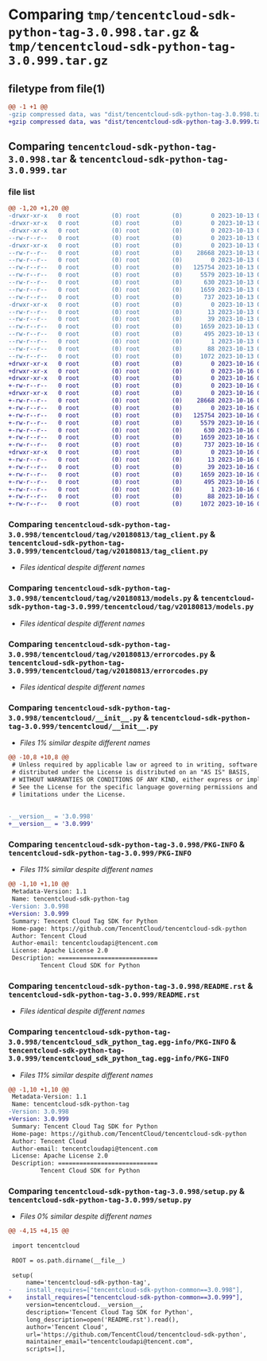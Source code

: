 # Comparing `tmp/tencentcloud-sdk-python-tag-3.0.998.tar.gz` & `tmp/tencentcloud-sdk-python-tag-3.0.999.tar.gz`

## filetype from file(1)

```diff
@@ -1 +1 @@
-gzip compressed data, was "dist/tencentcloud-sdk-python-tag-3.0.998.tar", last modified: Fri Oct 13 00:35:53 2023, max compression
+gzip compressed data, was "dist/tencentcloud-sdk-python-tag-3.0.999.tar", last modified: Mon Oct 16 00:35:07 2023, max compression
```

## Comparing `tencentcloud-sdk-python-tag-3.0.998.tar` & `tencentcloud-sdk-python-tag-3.0.999.tar`

### file list

```diff
@@ -1,20 +1,20 @@
-drwxr-xr-x   0 root         (0) root         (0)        0 2023-10-13 00:35:53.000000 tencentcloud-sdk-python-tag-3.0.998/
-drwxr-xr-x   0 root         (0) root         (0)        0 2023-10-13 00:35:53.000000 tencentcloud-sdk-python-tag-3.0.998/tencentcloud/
-drwxr-xr-x   0 root         (0) root         (0)        0 2023-10-13 00:35:53.000000 tencentcloud-sdk-python-tag-3.0.998/tencentcloud/tag/
--rw-r--r--   0 root         (0) root         (0)        0 2023-10-13 00:35:52.000000 tencentcloud-sdk-python-tag-3.0.998/tencentcloud/tag/__init__.py
-drwxr-xr-x   0 root         (0) root         (0)        0 2023-10-13 00:35:53.000000 tencentcloud-sdk-python-tag-3.0.998/tencentcloud/tag/v20180813/
--rw-r--r--   0 root         (0) root         (0)    28668 2023-10-13 00:35:52.000000 tencentcloud-sdk-python-tag-3.0.998/tencentcloud/tag/v20180813/tag_client.py
--rw-r--r--   0 root         (0) root         (0)        0 2023-10-13 00:35:52.000000 tencentcloud-sdk-python-tag-3.0.998/tencentcloud/tag/v20180813/__init__.py
--rw-r--r--   0 root         (0) root         (0)   125754 2023-10-13 00:35:52.000000 tencentcloud-sdk-python-tag-3.0.998/tencentcloud/tag/v20180813/models.py
--rw-r--r--   0 root         (0) root         (0)     5579 2023-10-13 00:35:52.000000 tencentcloud-sdk-python-tag-3.0.998/tencentcloud/tag/v20180813/errorcodes.py
--rw-r--r--   0 root         (0) root         (0)      630 2023-10-13 00:35:52.000000 tencentcloud-sdk-python-tag-3.0.998/tencentcloud/__init__.py
--rw-r--r--   0 root         (0) root         (0)     1659 2023-10-13 00:35:53.000000 tencentcloud-sdk-python-tag-3.0.998/PKG-INFO
--rw-r--r--   0 root         (0) root         (0)      737 2023-10-13 00:35:52.000000 tencentcloud-sdk-python-tag-3.0.998/README.rst
-drwxr-xr-x   0 root         (0) root         (0)        0 2023-10-13 00:35:53.000000 tencentcloud-sdk-python-tag-3.0.998/tencentcloud_sdk_python_tag.egg-info/
--rw-r--r--   0 root         (0) root         (0)       13 2023-10-13 00:35:53.000000 tencentcloud-sdk-python-tag-3.0.998/tencentcloud_sdk_python_tag.egg-info/top_level.txt
--rw-r--r--   0 root         (0) root         (0)       39 2023-10-13 00:35:52.000000 tencentcloud-sdk-python-tag-3.0.998/tencentcloud_sdk_python_tag.egg-info/requires.txt
--rw-r--r--   0 root         (0) root         (0)     1659 2023-10-13 00:35:52.000000 tencentcloud-sdk-python-tag-3.0.998/tencentcloud_sdk_python_tag.egg-info/PKG-INFO
--rw-r--r--   0 root         (0) root         (0)      495 2023-10-13 00:35:53.000000 tencentcloud-sdk-python-tag-3.0.998/tencentcloud_sdk_python_tag.egg-info/SOURCES.txt
--rw-r--r--   0 root         (0) root         (0)        1 2023-10-13 00:35:53.000000 tencentcloud-sdk-python-tag-3.0.998/tencentcloud_sdk_python_tag.egg-info/dependency_links.txt
--rw-r--r--   0 root         (0) root         (0)       88 2023-10-13 00:35:53.000000 tencentcloud-sdk-python-tag-3.0.998/setup.cfg
--rw-r--r--   0 root         (0) root         (0)     1072 2023-10-13 00:35:52.000000 tencentcloud-sdk-python-tag-3.0.998/setup.py
+drwxr-xr-x   0 root         (0) root         (0)        0 2023-10-16 00:35:07.000000 tencentcloud-sdk-python-tag-3.0.999/
+drwxr-xr-x   0 root         (0) root         (0)        0 2023-10-16 00:35:07.000000 tencentcloud-sdk-python-tag-3.0.999/tencentcloud/
+drwxr-xr-x   0 root         (0) root         (0)        0 2023-10-16 00:35:07.000000 tencentcloud-sdk-python-tag-3.0.999/tencentcloud/tag/
+-rw-r--r--   0 root         (0) root         (0)        0 2023-10-16 00:35:06.000000 tencentcloud-sdk-python-tag-3.0.999/tencentcloud/tag/__init__.py
+drwxr-xr-x   0 root         (0) root         (0)        0 2023-10-16 00:35:07.000000 tencentcloud-sdk-python-tag-3.0.999/tencentcloud/tag/v20180813/
+-rw-r--r--   0 root         (0) root         (0)    28668 2023-10-16 00:35:06.000000 tencentcloud-sdk-python-tag-3.0.999/tencentcloud/tag/v20180813/tag_client.py
+-rw-r--r--   0 root         (0) root         (0)        0 2023-10-16 00:35:06.000000 tencentcloud-sdk-python-tag-3.0.999/tencentcloud/tag/v20180813/__init__.py
+-rw-r--r--   0 root         (0) root         (0)   125754 2023-10-16 00:35:06.000000 tencentcloud-sdk-python-tag-3.0.999/tencentcloud/tag/v20180813/models.py
+-rw-r--r--   0 root         (0) root         (0)     5579 2023-10-16 00:35:06.000000 tencentcloud-sdk-python-tag-3.0.999/tencentcloud/tag/v20180813/errorcodes.py
+-rw-r--r--   0 root         (0) root         (0)      630 2023-10-16 00:35:06.000000 tencentcloud-sdk-python-tag-3.0.999/tencentcloud/__init__.py
+-rw-r--r--   0 root         (0) root         (0)     1659 2023-10-16 00:35:07.000000 tencentcloud-sdk-python-tag-3.0.999/PKG-INFO
+-rw-r--r--   0 root         (0) root         (0)      737 2023-10-16 00:35:06.000000 tencentcloud-sdk-python-tag-3.0.999/README.rst
+drwxr-xr-x   0 root         (0) root         (0)        0 2023-10-16 00:35:07.000000 tencentcloud-sdk-python-tag-3.0.999/tencentcloud_sdk_python_tag.egg-info/
+-rw-r--r--   0 root         (0) root         (0)       13 2023-10-16 00:35:07.000000 tencentcloud-sdk-python-tag-3.0.999/tencentcloud_sdk_python_tag.egg-info/top_level.txt
+-rw-r--r--   0 root         (0) root         (0)       39 2023-10-16 00:35:07.000000 tencentcloud-sdk-python-tag-3.0.999/tencentcloud_sdk_python_tag.egg-info/requires.txt
+-rw-r--r--   0 root         (0) root         (0)     1659 2023-10-16 00:35:07.000000 tencentcloud-sdk-python-tag-3.0.999/tencentcloud_sdk_python_tag.egg-info/PKG-INFO
+-rw-r--r--   0 root         (0) root         (0)      495 2023-10-16 00:35:07.000000 tencentcloud-sdk-python-tag-3.0.999/tencentcloud_sdk_python_tag.egg-info/SOURCES.txt
+-rw-r--r--   0 root         (0) root         (0)        1 2023-10-16 00:35:07.000000 tencentcloud-sdk-python-tag-3.0.999/tencentcloud_sdk_python_tag.egg-info/dependency_links.txt
+-rw-r--r--   0 root         (0) root         (0)       88 2023-10-16 00:35:07.000000 tencentcloud-sdk-python-tag-3.0.999/setup.cfg
+-rw-r--r--   0 root         (0) root         (0)     1072 2023-10-16 00:35:06.000000 tencentcloud-sdk-python-tag-3.0.999/setup.py
```

### Comparing `tencentcloud-sdk-python-tag-3.0.998/tencentcloud/tag/v20180813/tag_client.py` & `tencentcloud-sdk-python-tag-3.0.999/tencentcloud/tag/v20180813/tag_client.py`

 * *Files identical despite different names*

### Comparing `tencentcloud-sdk-python-tag-3.0.998/tencentcloud/tag/v20180813/models.py` & `tencentcloud-sdk-python-tag-3.0.999/tencentcloud/tag/v20180813/models.py`

 * *Files identical despite different names*

### Comparing `tencentcloud-sdk-python-tag-3.0.998/tencentcloud/tag/v20180813/errorcodes.py` & `tencentcloud-sdk-python-tag-3.0.999/tencentcloud/tag/v20180813/errorcodes.py`

 * *Files identical despite different names*

### Comparing `tencentcloud-sdk-python-tag-3.0.998/tencentcloud/__init__.py` & `tencentcloud-sdk-python-tag-3.0.999/tencentcloud/__init__.py`

 * *Files 1% similar despite different names*

```diff
@@ -10,8 +10,8 @@
 # Unless required by applicable law or agreed to in writing, software
 # distributed under the License is distributed on an "AS IS" BASIS,
 # WITHOUT WARRANTIES OR CONDITIONS OF ANY KIND, either express or implied.
 # See the License for the specific language governing permissions and
 # limitations under the License.
 
 
-__version__ = '3.0.998'
+__version__ = '3.0.999'
```

### Comparing `tencentcloud-sdk-python-tag-3.0.998/PKG-INFO` & `tencentcloud-sdk-python-tag-3.0.999/PKG-INFO`

 * *Files 11% similar despite different names*

```diff
@@ -1,10 +1,10 @@
 Metadata-Version: 1.1
 Name: tencentcloud-sdk-python-tag
-Version: 3.0.998
+Version: 3.0.999
 Summary: Tencent Cloud Tag SDK for Python
 Home-page: https://github.com/TencentCloud/tencentcloud-sdk-python
 Author: Tencent Cloud
 Author-email: tencentcloudapi@tencent.com
 License: Apache License 2.0
 Description: ============================
         Tencent Cloud SDK for Python
```

### Comparing `tencentcloud-sdk-python-tag-3.0.998/README.rst` & `tencentcloud-sdk-python-tag-3.0.999/README.rst`

 * *Files identical despite different names*

### Comparing `tencentcloud-sdk-python-tag-3.0.998/tencentcloud_sdk_python_tag.egg-info/PKG-INFO` & `tencentcloud-sdk-python-tag-3.0.999/tencentcloud_sdk_python_tag.egg-info/PKG-INFO`

 * *Files 11% similar despite different names*

```diff
@@ -1,10 +1,10 @@
 Metadata-Version: 1.1
 Name: tencentcloud-sdk-python-tag
-Version: 3.0.998
+Version: 3.0.999
 Summary: Tencent Cloud Tag SDK for Python
 Home-page: https://github.com/TencentCloud/tencentcloud-sdk-python
 Author: Tencent Cloud
 Author-email: tencentcloudapi@tencent.com
 License: Apache License 2.0
 Description: ============================
         Tencent Cloud SDK for Python
```

### Comparing `tencentcloud-sdk-python-tag-3.0.998/setup.py` & `tencentcloud-sdk-python-tag-3.0.999/setup.py`

 * *Files 0% similar despite different names*

```diff
@@ -4,15 +4,15 @@
 
 import tencentcloud
 
 ROOT = os.path.dirname(__file__)
 
 setup(
     name='tencentcloud-sdk-python-tag',
-    install_requires=["tencentcloud-sdk-python-common==3.0.998"],
+    install_requires=["tencentcloud-sdk-python-common==3.0.999"],
     version=tencentcloud.__version__,
     description='Tencent Cloud Tag SDK for Python',
     long_description=open('README.rst').read(),
     author='Tencent Cloud',
     url='https://github.com/TencentCloud/tencentcloud-sdk-python',
     maintainer_email="tencentcloudapi@tencent.com",
     scripts=[],
```

